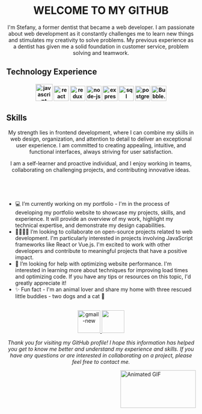 <div align='center'>
  <img src='https://github.com/stefanyralvgh/stefanyralvgh/assets/106556322/92b68505-de55-4720-b221-5e5f0365c607' alt=''>
</div>

<h1 align='center'>WELCOME TO MY GITHUB</h1>

<p align='center'>I'm Stefany, a former dentist that became a web developer. I am passionate about web development as it constantly challenges me to learn new things and stimulates my creativity to solve problems. My previous experience as a dentist has given me a solid foundation in customer service, problem solving and teamwork. 
</p>

## Technology Experience

<h4 align='center'>
  <img width="45" height="45" src="https://img.icons8.com/arcade/128/javascript.png" alt="javascript"/>
  <img width="40" height="40" src="https://img.icons8.com/officel/480/react.png" alt="react"/>
  <img width="40" height="40" src="https://img.icons8.com/color/240/redux.png" alt="redux"/>
  <img width="40" height="40" src="https://img.icons8.com/fluency/48/node-js.png" alt="node-js"/>
  <img width="40" height="40" src="https://img.icons8.com/officel/480/express-js.png" alt="express-js"/>
  <img width="40" height="40" src="https://img.icons8.com/color/96/sql.png" alt="sql"/>
  <img width="40" height="40" src="https://img.icons8.com/color/240/postgreesql.png" alt="postgreesql"/>
  <img  width="40" height="40" src='https://uploads-ssl.webflow.com/5ff319852fb4b1c3fc23719b/60461b1e46b14c58fad5133b_6007e9772d5efc6988a32e77_Logo-Bubble.png' alt='Bubble.io' width='60' height='60' />
</h4>

## Skills

<p align='center'>My strength lies in frontend development, where I can combine my skills in web design, organization, and attention to detail to deliver an exceptional user experience. I am committed to creating appealing, intuitive, and functional interfaces, always striving for user satisfaction.
</p>

<p align='center'>
  I am a self-learner and proactive individual, and I enjoy working in teams, collaborating on challenging projects, and contributing innovative ideas.
</p>

## <br>

- 💻 I’m currently working on my portfolio - I'm in the process of developing my portfolio website to showcase my projects, skills, and experience. It will provide an overview of my work, highlight my technical expertise, and demonstrate my design capabilities.
- 🫱🏻‍🫲🏽 I’m looking to collaborate on open-source projects related to web development. I'm particularly interested in projects involving JavaScript frameworks like React or Vue.js. I'm excited to work with other developers and contribute to meaningful projects that have a positive impact.
- 👀 I’m looking for help with optimizing website performance. I'm interested in learning more about techniques for improving load times and optimizing code. If you have any tips or resources on this topic, I'd greatly appreciate it!
- ✨ Fun fact - I'm an animal lover and share my home with three rescued little buddies - two dogs and a cat 💖

##

<p align='center'>
  <a href="mailto:stefanyramosalvis@gmail.com" target="_blank">
    <img width="60" height="60" src="https://github.com/stefanyralvgh/stefanyralvgh/assets/106556322/630d4c2c-b979-4835-8fe9-2ed75beaef8b" alt="gmail-new"/>
  </a>
  
  <a href="https://linkedin.com/in/stefanyralvli/" target="_blank">
    <img width="60" height="60" src="https://github.com/stefanyralvgh/stefanyralvgh/assets/106556322/f080c974-2f43-4e7b-a46c-6b5d458b5104"/>
  </a>
</p>

<p align='center'>
  <em>Thank you for visiting my GitHub profile! I hope this information has helped you get to know me better and understand my experience and skills. If you have any questions or are interested in collaborating on a project, please feel free to contact me.

</em>
</p>

<img align='right' src='https://media.giphy.com/media/r9V04aRDFj9CsBNuiC/giphy.gif' alt='Animated GIF' width='200' height='100'>
